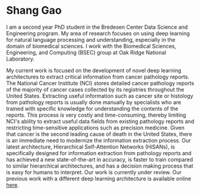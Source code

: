 # Shang Gao
I am a second year PhD student in the Bredesen Center Data Science and Engineering program. My area of research focuses on using deep learning for natural language processing and understanding, especially in the domain of biomedical sciences. I work with the Biomedical Sciences, Engineering, and Computing (BSEC) group at Oak Ridge National Laboratory.

My current work is focused on the development of novel deep learning architectures to extract critical information from cancer pathology reports. The National Cancer Institute (NCI) stores detailed cancer pathology reports of the majority of cancer cases collected by its registries throughout the United States. Extracting useful information such as cancer site or histology from pathology reports is usually done manually by specialists who are trained with specific knowledge for understanding the contents of the reports. This process is very costly and time-consuming, thereby limiting NCI's ability to extract useful data fields from existing pathology reports and restricting time-sensitive applications such as precision medicine. Given that cancer is the second leading cause of death in the United States, there is an immediate need to modernize the information extraction process. Our latest architecture, Hierarchical Self-Attention Networks (HiSANs), is specifically designed for information extraction from pathology reports and has achieved a new state-of-the-art in accuracy, is faster to train compared to similar hierarchical architectures, and has a decision making process that is easy for humans to interpret. Our work is currently under review. Our previous work with a different deep learning architecture is available online [here](https://academic.oup.com/jamia/article-lookup/doi/10.1093/jamia/ocx131).